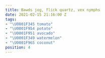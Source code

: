 ```yaml
---
title: Bawds jog, flick quartz, vex nymphs
date: 2021-02-15 21:16:00 Z
tags:
- "\U0001F345 tomato"
- "\U0001F954 potato"
- "\U0001F951 avocado"
- "\U0001F349 watermelon"
- "\U0001F965 coconut"
position: 4
---
```


